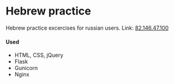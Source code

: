 # Hebrew practice
Hebrew practice excercises for russian users.
Link: [82.146.47.100](http://82.146.47.100)
#### Used
- HTML, CSS, jQuery
- Flask
- Gunicorn
- Nginx

